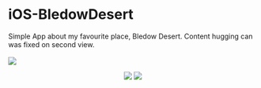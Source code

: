 # iOS-BledowDesert
Simple App about my favourite place, Bledow Desert. Content hugging can was fixed on second view. </br></br>
  <img src="https://i.imgur.com/I015TtU.png" />

<p align="center">
  <img src="https://i.imgur.com/zh0tPyK.png" />
  <img src="https://i.imgur.com/hluoYJG.png" />
</p>
